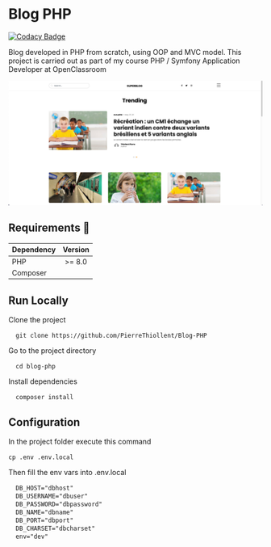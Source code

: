 # Blog PHP

[![Codacy Badge](https://app.codacy.com/project/badge/Grade/e69e6887b0ae4ce3a3048cd05c35cd5f)](https://www.codacy.com/gh/PierreThiollent/Blog-PHP/dashboard?utm_source=github.com&utm_medium=referral&utm_content=PierreThiollent/Blog-PHP&utm_campaign=Badge_Grade)

Blog developed in PHP from scratch, using OOP and MVC model. This project is carried out as part of my course PHP / Symfony Application Developer at OpenClassroom

![App Screenshot](./public/images/screenshot-superblog.png)

## Requirements 🔧

| Dependency | Version |
| ---------- | :-----: |
| PHP        | >= 8.0  |
| Composer   |         |

## Run Locally

Clone the project

```shell
  git clone https://github.com/PierreThiollent/Blog-PHP
```

Go to the project directory

```shell
  cd blog-php
```

Install dependencies

```shell
  composer install
```

## Configuration

In the project folder execute this command

```shell
cp .env .env.local
```

Then fill the env vars into .env.local

```env
  DB_HOST="dbhost"
  DB_USERNAME="dbuser"
  DB_PASSWORD="dbpassword"
  DB_NAME="dbname"
  DB_PORT="dbport"
  DB_CHARSET="dbcharset"
  env="dev"
```
